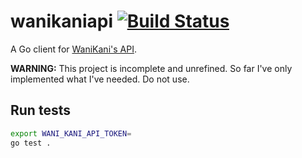 # wanikaniapi [![Build Status](https://github.com/brandur/wanikaniapi/workflows/wanikaniapi%20CI/badge.svg)](https://github.com/brandur/wanikaniapi/actions)

A Go client for [WaniKani's API](https://docs.api.wanikani.com/).

**WARNING:** This project is incomplete and unrefined. So far I've only implemented what I've needed. Do not use.

## Run tests

``` sh
export WANI_KANI_API_TOKEN=
go test .
```
